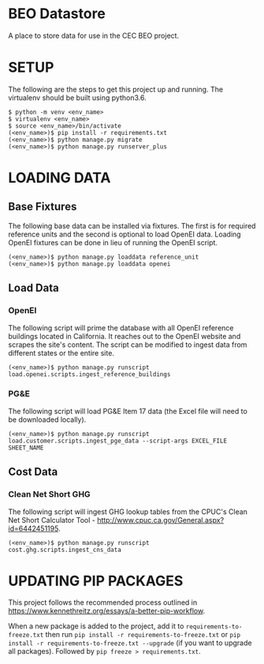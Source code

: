# BEO Datastore

A place to store data for use in the CEC BEO project.

# SETUP

The following are the steps to get this project up and running. The virtualenv should be built using python3.6.

```
$ python -m venv <env_name>
$ virtualenv <env_name>
$ source <env_name>/bin/activate
(<env_name>)$ pip install -r requirements.txt
(<env_name>)$ python manage.py migrate
(<env_name>)$ python manage.py runserver_plus
```

# LOADING DATA

## Base Fixtures

The following base data can be installed via fixtures. The first is for required reference units and the second is optional to load OpenEI data. Loading OpenEI fixtures can be done in lieu of running the OpenEI script.

```
(<env_name>)$ python manage.py loaddata reference_unit
(<env_name>)$ python manage.py loaddata openei
```

## Load Data

### OpenEI

The following script will prime the database with all OpenEI reference buildings located in California. It reaches out to the OpenEI website and scrapes the site's content. The script can be modified to ingest data from different states or the entire site.

```
(<env_name>)$ python manage.py runscript load.openei.scripts.ingest_reference_buildings
```

### PG&E

The following script will load PG&E Item 17 data (the Excel file will need to be downloaded locally).

```
(<env_name>)$ python manage.py runscript load.customer.scripts.ingest_pge_data --script-args EXCEL_FILE SHEET_NAME
```

## Cost Data

### Clean Net Short GHG

The following script will ingest GHG lookup tables from the CPUC's Clean Net Short Calculator Tool - http://www.cpuc.ca.gov/General.aspx?id=6442451195.

```
(<env_name>)$ python manage.py runscript cost.ghg.scripts.ingest_cns_data
```

# UPDATING PIP PACKAGES

This project follows the recommended process outlined in https://www.kennethreitz.org/essays/a-better-pip-workflow.

When a new package is added to the project, add it to `requirements-to-freeze.txt` then run `pip install -r requirements-to-freeze.txt` or `pip install -r requirements-to-freeze.txt --upgrade` (if you want to upgrade all packages). Followed by `pip freeze > requirements.txt`.
